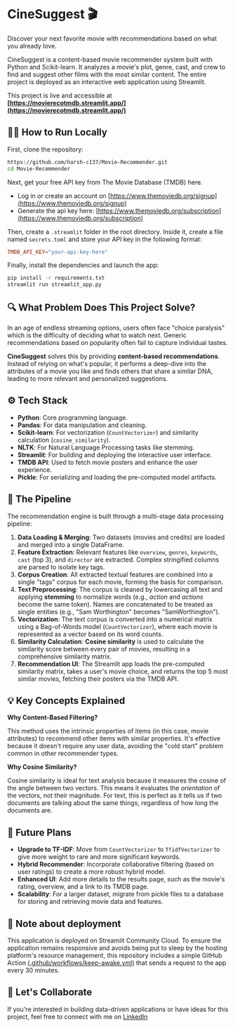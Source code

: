 # CineSuggest 🎬
Discover your next favorite movie with recommendations based on what you already love.

CineSuggest is a content-based movie recommender system built with Python and Scikit-learn. It analyzes a movie's plot, genre, cast, and crew to find and suggest other films with the most similar content. The entire project is deployed as an interactive web application using Streamlit.

This project is live and accessible at **[https://movierecotmdb.streamlit.app/](https://movierecotmdb.streamlit.app/)**

## 🧑‍💻 How to Run Locally

First, clone the repository:
```bash
https://github.com/harsh-c137/Movie-Recommender.git
cd Movie-Recommender
```
Next, get your free API key from The Movie Database (TMDB) here.
- Log in or create an account on [https://www.themoviedb.org/signup](https://www.themoviedb.org/signup)
- Generate the api key here: [https://www.themoviedb.org/subscription](https://www.themoviedb.org/subscription)

Then, create a `.streamlit` folder in the root directory. Inside it, create a file named `secrets.toml` and store your API key in the following format:
```toml
TMDB_API_KEY="your-api-key-here"
```

Finally, install the dependencies and launch the app:
```bash
pip install -r requirements.txt
streamlit run streamlit_app.py
```

## 🔍 What Problem Does This Project Solve?

In an age of endless streaming options, users often face "choice paralysis" which is the difficulty of deciding what to watch next. Generic recommendations based on popularity often fail to capture individual tastes.

**CineSuggest** solves this by providing **content-based recommendations**. Instead of relying on what's popular, it performs a deep-dive into the attributes of a movie you like and finds others that share a similar DNA, leading to more relevant and personalized suggestions.

## ⚙️ Tech Stack

- **Python**: Core programming language.
- **Pandas**: For data manipulation and cleaning.
- **Scikit-learn**: For vectorization (`CountVectorizer`) and similarity calculation (`cosine_similarity`).
- **NLTK**: For Natural Language Processing tasks like stemming.
- **Streamlit**: For building and deploying the interactive user interface.
- **TMDB API**: Used to fetch movie posters and enhance the user experience.
- **Pickle**: For serializing and loading the pre-computed model artifacts.

## 🧩 The Pipeline

The recommendation engine is built through a multi-stage data processing pipeline:
1.  **Data Loading & Merging**: Two datasets (movies and credits) are loaded and merged into a single DataFrame.
2.  **Feature Extraction**: Relevant features like `overview`, `genres`, `keywords`, `cast` (top 3), and `director` are extracted. Complex stringified columns are parsed to isolate key tags.
3.  **Corpus Creation**: All extracted textual features are combined into a single "tags" corpus for each movie, forming the basis for comparison.
4.  **Text Preprocessing**: The corpus is cleaned by lowercasing all text and applying **stemming** to normalize words (e.g., *action* and *actions* become the same token). Names are concatenated to be treated as single entities (e.g., "Sam Worthington" becomes "SamWorthington").
5.  **Vectorization**: The text corpus is converted into a numerical matrix using a Bag-of-Words model (`CountVectorizer`), where each movie is represented as a vector based on its word counts.
6.  **Similarity Calculation**: **Cosine similarity** is used to calculate the similarity score between every pair of movies, resulting in a comprehensive similarity matrix.
7.  **Recommendation UI**: The Streamlit app loads the pre-computed similarity matrix, takes a user's movie choice, and returns the top 5 most similar movies, fetching their posters via the TMDB API.

## 💡 Key Concepts Explained

**Why Content-Based Filtering?**

This method uses the intrinsic properties of items (in this case, movie attributes) to recommend other items with similar properties. It's effective because it doesn't require any user data, avoiding the "cold start" problem common in other recommender types.

**Why Cosine Similarity?**

Cosine similarity is ideal for text analysis because it measures the cosine of the angle between two vectors. This means it evaluates the *orientation* of the vectors, not their magnitude. For text, this is perfect as it tells us if two documents are talking about the same things, regardless of how long the documents are.

## 🚀 Future Plans

-   **Upgrade to TF-IDF**: Move from `CountVectorizer` to `TfidfVectorizer` to give more weight to rare and more significant keywords.
-   **Hybrid Recommender**: Incorporate collaborative filtering (based on user ratings) to create a more robust hybrid model.
-   **Enhanced UI**: Add more details to the results page, such as the movie's rating, overview, and a link to its TMDB page.
-   **Scalability**: For a larger dataset, migrate from pickle files to a database for storing and retrieving movie data and features.

## 📝 Note about deployment
This application is deployed on Streamlit Community Cloud. To ensure the application remains responsive and avoids being put to sleep by the hosting platform's resource management, this repository includes a simple GitHub Action [(.github/workflows/keep-awake.yml)](https://github.com/harsh-c137/Movie-Recommender/blob/main/.github/workflows/keep-awake.yaml) that sends a request to the app every 30 minutes.

## 🤝 Let's Collaborate

If you're interested in building data-driven applications or have ideas for this project, feel free to connect with me on [LinkedIn](https://www.linkedin.com/in/harsh-deshpande-v1/)
